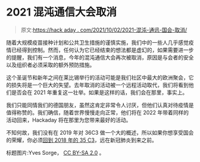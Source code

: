 # 2021 混沌通信大会取消

> 原文:[https://hack aday . com/2021/10/02/2021-混沌-通讯-国会-取消/](https://hackaday.com/2021/10/02/2021-chaos-communication-congress-cancelled/)

随着大规模疫苗接种计划和公共卫生措施的谨慎实施，我们中的一些人几乎感觉疫情已经得到控制。然而，任何认为它已经结束的想法都是虚幻的，如果需要进一步的提醒，我们有一个消息，今年的混沌通信大会再次被取消，原因是与会者的安全以及组织者必须采取的额外预防措施。

这个圣诞节和新年之间在莱比锡举行的活动可能是我们社区中最大的欧洲聚会，它的损失将是一个巨大的失望。去年取消的活动被一个远程活动取代，我们将看到他们是否会在 2021 年重复这一壮举。如果是这样的话，我们会在那里，事实上。

我们只能同情我们的德国朋友，虽然这肯定非常令人讨厌，但他们认真对待疫情是值得称赞的。我们确信，随着世界慢慢走向正常，他们将在 2022 年带着同样的活动回来，Hackaday 将在那里为您带来最好的活动。

不知何故，我们没有在 2019 年对 36C3 做一个大的概述，所以如果你想享受国会的荣耀，你必须[回到 2018 年的 35 C3](https://hackaday.com/2019/01/10/35c3-biggest-communication-congress-yet-little-chaos/)，远在新冠肺炎到来之前。

标题图片:Yves Sorge， [CC BY-SA 2.0](https://commons.wikimedia.org/wiki/File:-36c3_Fairydust_(49279156457).jpg) 。